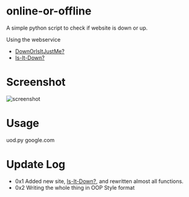 online-or-offline
=================

A simple python script to check if website is down or up. 

Using the webservice 
- [DownOrIsItJustMe?](http://downorisitjustme.com) 
- [Is-It-Down?](http://is-it-down.com/)

Screenshot
==========
![screenshot](http://i.imgur.com/7IU8lT4.png)


Usage 
=====

uod.py google.com

Update Log
==========
- 0x1 Added new site, [Is-It-Down?](http://is-it-down.com/), and rewritten almost all functions. 
- 0x2 Writing the whole thing in OOP Style format
